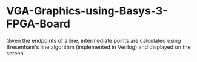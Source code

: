 # VGA-Graphics-using-Basys-3-FPGA-Board
Given the endpoints of a line, intermediate points are calculated using Bresenham's line algorithm (implemented in Verilog) and displayed on the screen.
